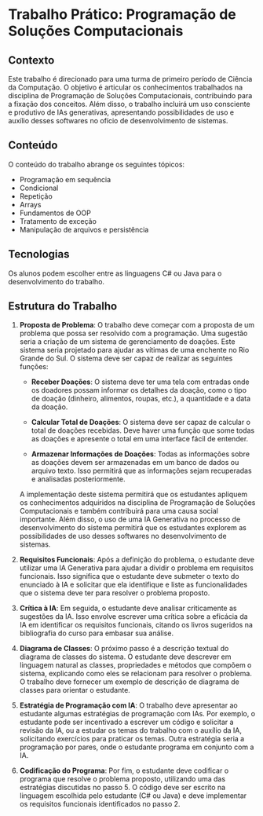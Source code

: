 # Trabalho Prático: Programação de Soluções Computacionais

## Contexto

Este trabalho é direcionado para uma turma de primeiro período de Ciência da Computação. O objetivo é articular os conhecimentos trabalhados na disciplina de Programação de Soluções Computacionais, contribuindo para a fixação dos conceitos. Além disso, o trabalho incluirá um uso consciente e produtivo de IAs generativas, apresentando possibilidades de uso e auxílio desses softwares no ofício de desenvolvimento de sistemas.

## Conteúdo

O conteúdo do trabalho abrange os seguintes tópicos:

- Programação em sequência
- Condicional
- Repetição
- Arrays
- Fundamentos de OOP
- Tratamento de exceção
- Manipulação de arquivos e persistência

## Tecnologias

Os alunos podem escolher entre as linguagens C# ou Java para o desenvolvimento do trabalho.

## Estrutura do Trabalho

1) **Proposta de Problema**: O trabalho deve começar com a proposta de um problema que possa ser resolvido com a programação. Uma sugestão seria a criação de um sistema de gerenciamento de doações. Este sistema seria projetado para ajudar as vítimas de uma enchente no Rio Grande do Sul. O sistema deve ser capaz de realizar as seguintes funções:

   - **Receber Doações**: O sistema deve ter uma tela com entradas onde os doadores possam informar os detalhes da doação, como o tipo de doação (dinheiro, alimentos, roupas, etc.), a quantidade e a data da doação.

   - **Calcular Total de Doações**: O sistema deve ser capaz de calcular o total de doações recebidas. Deve haver uma função que some todas as doações e apresente o total em uma interface fácil de entender.

   - **Armazenar Informações de Doações**: Todas as informações sobre as doações devem ser armazenadas em um banco de dados ou arquivo texto. Isso permitirá que as informações sejam recuperadas e analisadas posteriormente.

   A implementação deste sistema permitirá que os estudantes apliquem os conhecimentos adquiridos na disciplina de Programação de Soluções Computacionais e também contribuirá para uma causa social importante. Além disso, o uso de uma IA Generativa no processo de desenvolvimento do sistema permitirá que os estudantes explorem as possibilidades de uso desses softwares no desenvolvimento de sistemas.

2) **Requisitos Funcionais**: Após a definição do problema, o estudante deve utilizar uma IA Generativa para ajudar a dividir o problema em requisitos funcionais. Isso significa que o estudante deve submeter o texto do enunciado à IA e solicitar que ela identifique e liste as funcionalidades que o sistema deve ter para resolver o problema proposto.

3) **Crítica à IA**: Em seguida, o estudante deve analisar criticamente as sugestões da IA. Isso envolve escrever uma crítica sobre a eficácia da IA em identificar os requisitos funcionais, citando os livros sugeridos na bibliografia do curso para embasar sua análise.

4) **Diagrama de Classes**: O próximo passo é a descrição textual do diagrama de classes do sistema. O estudante deve descrever em linguagem natural as classes, propriedades e métodos que compõem o sistema, explicando como eles se relacionam para resolver o problema. O trabalho deve fornecer um exemplo de descrição de diagrama de classes para orientar o estudante.

5) **Estratégia de Programação com IA**: O trabalho deve apresentar ao estudante algumas estratégias de programação com IAs. Por exemplo, o estudante pode ser incentivado a escrever um código e solicitar a revisão da IA, ou a estudar os temas do trabalho com o auxílio da IA, solicitando exercícios para praticar os temas. Outra estratégia seria a programação por pares, onde o estudante programa em conjunto com a IA.

6) **Codificação do Programa**: Por fim, o estudante deve codificar o programa que resolve o problema proposto, utilizando uma das estratégias discutidas no passo 5. O código deve ser escrito na linguagem escolhida pelo estudante (C# ou Java) e deve implementar os requisitos funcionais identificados no passo 2.
